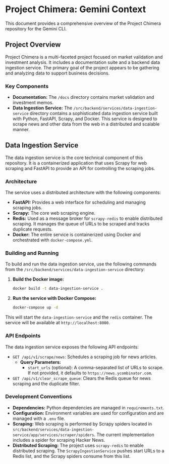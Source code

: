 # Project Chimera: Gemini Context

This document provides a comprehensive overview of the Project Chimera repository for the Gemini CLI.

## Project Overview

Project Chimera is a multi-faceted project focused on market validation and investment analysis. It includes a documentation suite and a backend data ingestion service. The primary goal of the project appears to be gathering and analyzing data to support business decisions.

### Key Components

*   **Documentation:** The `/docs` directory contains market validation and investment memos.
*   **Data Ingestion Service:** The `/src/backend/services/data-ingestion-service` directory contains a sophisticated data ingestion service built with Python, FastAPI, Scrapy, and Docker. This service is designed to scrape news and other data from the web in a distributed and scalable manner.

## Data Ingestion Service

The data ingestion service is the core technical component of this repository. It is a containerized application that uses Scrapy for web scraping and FastAPI to provide an API for controlling the scraping jobs.

### Architecture

The service uses a distributed architecture with the following components:

*   **FastAPI:** Provides a web interface for scheduling and managing scraping jobs.
*   **Scrapy:** The core web scraping engine.
*   **Redis:** Used as a message broker for `scrapy-redis` to enable distributed scraping. It manages the queue of URLs to be scraped and tracks duplicate requests.
*   **Docker:** The entire service is containerized using Docker and orchestrated with `docker-compose.yml`.

### Building and Running

To build and run the data ingestion service, use the following commands from the `/src/backend/services/data-ingestion-service` directory:

1.  **Build the Docker image:**
    ```sh
    docker build -t data-ingestion-service .
    ```

2.  **Run the service with Docker Compose:**
    ```sh
    docker-compose up -d
    ```

This will start the `data-ingestion-service` and the `redis` container. The service will be available at `http://localhost:8000`.

### API Endpoints

The data ingestion service exposes the following API endpoints:

*   `GET /api/v1/scrape/news`: Schedules a scraping job for news articles.
    *   **Query Parameters:**
        *   `start_urls` (optional): A comma-separated list of URLs to scrape. If not provided, it defaults to `https://news.ycombinator.com`.
*   `GET /api/v1/clear_scrape_queue`: Clears the Redis queue for news scraping and the duplicate filter.

### Development Conventions

*   **Dependencies:** Python dependencies are managed in `requirements.txt`.
*   **Configuration:** Environment variables are used for configuration and are managed with a `.env` file.
*   **Scraping:** Web scraping is performed by Scrapy spiders located in `src/backend/services/data-ingestion-service/app/services/scraper/spiders`. The current implementation includes a spider for scraping Hacker News.
*   **Distributed Scraping:** The project uses `scrapy-redis` to enable distributed scraping. The `ScrapyIngestionService` pushes start URLs to a Redis list, and the Scrapy spiders consume from this list.
